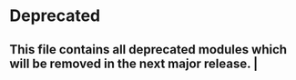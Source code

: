 # Deprecated 

## This file contains all deprecated modules which will be removed in the next major release. |                 